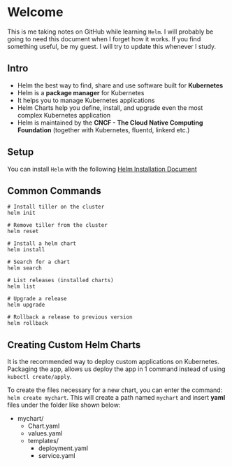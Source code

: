# Welcome
This is me taking notes on GitHub while learning `Helm`. I will probably be going to need this document when I forget how it works. If you find something useful, be my guest. I will try to update this whenever I study.

## Intro
- Helm the best way to find, share and use software built for **Kubernetes**
- Helm is a **package manager** for Kubernetes
- It helps you to manage Kubernetes applications
- Helm Charts help you define, install, and upgrade even the most complex Kubernetes application
- Helm is maintained by the **CNCF - The Cloud Native Computing Foundation** (together with Kubernetes, fluentd, linkerd etc.)

## Setup
You can install `Helm` with the following [Helm Installation Document](https://helm.sh/docs/intro/install/) 

## Common Commands
```
# Install tiller on the cluster
helm init

# Remove tiller from the cluster
helm reset

# Install a helm chart
helm install

# Search for a chart
helm search

# List releases (installed charts)
helm list

# Upgrade a release
helm upgrade

# Rollback a release to previous version
helm rollback
```

## Creating Custom Helm Charts
It is the recommended way to deploy custom applications on Kubernetes. Packaging the app, allows us deploy the app in 1 command instead of using `kubectl create/apply`.

To create the files necessary for a new chart, you can enter the command: `helm create mychart`. This will create a path named `mychart` and insert **yaml** files under the folder like shown below:

- mychart/
  - Chart.yaml
  - values.yaml
  - templates/
    - deployment.yaml
    - service.yaml

